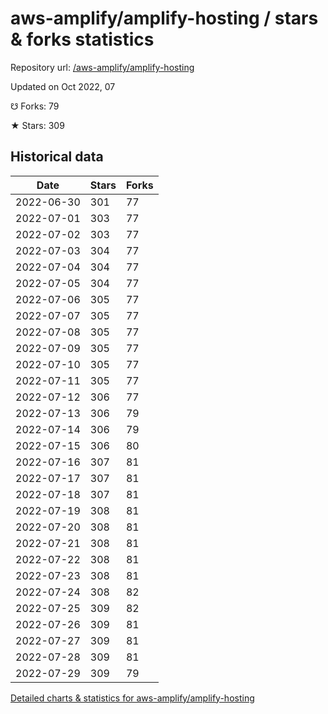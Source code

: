 # aws-amplify/amplify-hosting / stars & forks statistics

Repository url: [/aws-amplify/amplify-hosting](https://github.com/aws-amplify/amplify-hosting)

Updated on Oct 2022, 07

☋ Forks: 79

★ Stars: 309

## Historical data
| Date | Stars | Forks |
|------|-------|-------|
| 2022-06-30 | 301 | 77 | 
| 2022-07-01 | 303 | 77 | 
| 2022-07-02 | 303 | 77 | 
| 2022-07-03 | 304 | 77 | 
| 2022-07-04 | 304 | 77 | 
| 2022-07-05 | 304 | 77 | 
| 2022-07-06 | 305 | 77 | 
| 2022-07-07 | 305 | 77 | 
| 2022-07-08 | 305 | 77 | 
| 2022-07-09 | 305 | 77 | 
| 2022-07-10 | 305 | 77 | 
| 2022-07-11 | 305 | 77 | 
| 2022-07-12 | 306 | 77 | 
| 2022-07-13 | 306 | 79 | 
| 2022-07-14 | 306 | 79 | 
| 2022-07-15 | 306 | 80 | 
| 2022-07-16 | 307 | 81 | 
| 2022-07-17 | 307 | 81 | 
| 2022-07-18 | 307 | 81 | 
| 2022-07-19 | 308 | 81 | 
| 2022-07-20 | 308 | 81 | 
| 2022-07-21 | 308 | 81 | 
| 2022-07-22 | 308 | 81 | 
| 2022-07-23 | 308 | 81 | 
| 2022-07-24 | 308 | 82 | 
| 2022-07-25 | 309 | 82 | 
| 2022-07-26 | 309 | 81 | 
| 2022-07-27 | 309 | 81 | 
| 2022-07-28 | 309 | 81 | 
| 2022-07-29 | 309 | 79 | 


[Detailed charts & statistics for aws-amplify/amplify-hosting](https://reviewgithub.com/rep/aws-amplify/amplify-hosting)
